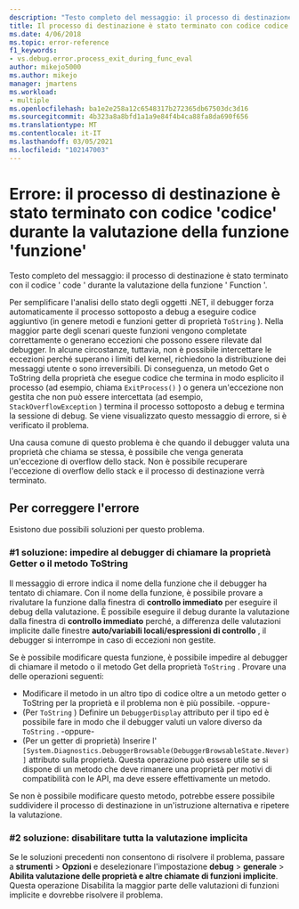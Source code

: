 ```yaml
---
description: "Testo completo del messaggio: il processo di destinazione è stato terminato con il codice ' code ' durante la valutazione della funzione ' Function '."
title: Il processo di destinazione è stato terminato con codice codice &apos; &apos; durante la valutazione della &apos; funzione Function &apos; | Microsoft Docs
ms.date: 4/06/2018
ms.topic: error-reference
f1_keywords:
- vs.debug.error.process_exit_during_func_eval
author: mikejo5000
ms.author: mikejo
manager: jmartens
ms.workload:
- multiple
ms.openlocfilehash: ba1e2e258a12c6548317b272365db67503dc3d16
ms.sourcegitcommit: 4b323a8a8bfd1a1a9e84f4b4ca88fa8da690f656
ms.translationtype: MT
ms.contentlocale: it-IT
ms.lasthandoff: 03/05/2021
ms.locfileid: "102147003"
---
```

# <a name="error-the-target-process-exited-with-code-39code39-while-evaluating-the-function-39function39"></a>Errore: il processo di destinazione è stato terminato con codice &#39;codice&#39; durante la valutazione della funzione &#39;funzione&#39;

Testo completo del messaggio: il processo di destinazione è stato terminato con il codice ' code ' durante la valutazione della funzione ' Function '.

Per semplificare l'analisi dello stato degli oggetti .NET, il debugger forza automaticamente il processo sottoposto a debug a eseguire codice aggiuntivo (in genere metodi e funzioni getter di proprietà `ToString` ). Nella maggior parte degli scenari queste funzioni vengono completate correttamente o generano eccezioni che possono essere rilevate dal debugger. In alcune circostanze, tuttavia, non è possibile intercettare le eccezioni perché superano i limiti del kernel, richiedono la distribuzione dei messaggi utente o sono irreversibili. Di conseguenza, un metodo Get o ToString della proprietà che esegue codice che termina in modo esplicito il processo (ad esempio, chiama `ExitProcess()` ) o genera un'eccezione non gestita che non può essere intercettata (ad esempio, `StackOverflowException` ) termina il processo sottoposto a debug e termina la sessione di debug. Se viene visualizzato questo messaggio di errore, si è verificato il problema.

Una causa comune di questo problema è che quando il debugger valuta una proprietà che chiama se stessa, è possibile che venga generata un'eccezione di overflow dello stack. Non è possibile recuperare l'eccezione di overflow dello stack e il processo di destinazione verrà terminato.

## <a name="to-correct-this-error"></a>Per correggere l'errore

Esistono due possibili soluzioni per questo problema.

### <a name="solution-1-prevent-the-debugger-from-calling-the-getter-property-or-tostring-method"></a>#1 soluzione: impedire al debugger di chiamare la proprietà Getter o il metodo ToString 

Il messaggio di errore indica il nome della funzione che il debugger ha tentato di chiamare. Con il nome della funzione, è possibile provare a rivalutare la funzione dalla finestra di **controllo immediato** per eseguire il debug della valutazione. È possibile eseguire il debug durante la valutazione dalla finestra di **controllo immediato** perché, a differenza delle valutazioni implicite dalle finestre **auto/variabili locali/espressioni di controllo** , il debugger si interrompe in caso di eccezioni non gestite.

Se è possibile modificare questa funzione, è possibile impedire al debugger di chiamare il metodo o il metodo Get della proprietà `ToString` . Provare una delle operazioni seguenti:

* Modificare il metodo in un altro tipo di codice oltre a un metodo getter o ToString per la proprietà e il problema non è più possibile.
    -oppure-
* (Per `ToString` ) Definire un `DebuggerDisplay` attributo per il tipo ed è possibile fare in modo che il debugger valuti un valore diverso da `ToString` .
    -oppure-
* (Per un getter di proprietà) Inserire l' `[System.Diagnostics.DebuggerBrowsable(DebuggerBrowsableState.Never)]` attributo sulla proprietà. Questa operazione può essere utile se si dispone di un metodo che deve rimanere una proprietà per motivi di compatibilità con le API, ma deve essere effettivamente un metodo.

Se non è possibile modificare questo metodo, potrebbe essere possibile suddividere il processo di destinazione in un'istruzione alternativa e ripetere la valutazione.

### <a name="solution-2-disable-all-implicit-evaluation"></a>#2 soluzione: disabilitare tutta la valutazione implicita

Se le soluzioni precedenti non consentono di risolvere il problema, passare a **strumenti**  >  **Opzioni** e deselezionare l'impostazione **debug**  >  **generale**  >  **Abilita valutazione delle proprietà e altre chiamate di funzioni implicite**. Questa operazione Disabilita la maggior parte delle valutazioni di funzioni implicite e dovrebbe risolvere il problema.
